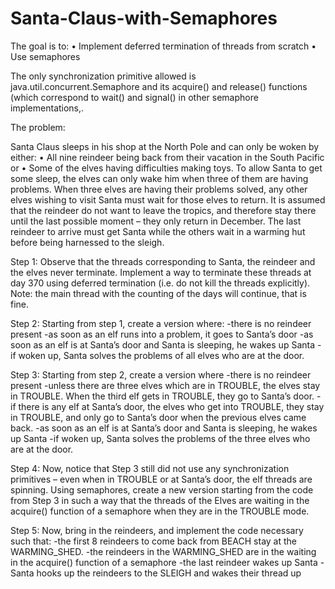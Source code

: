# Santa-Claus-with-Semaphores

The goal is to:
•	Implement deferred termination of threads from scratch
•	Use semaphores 

The only synchronization primitive allowed is java.util.concurrent.Semaphore and its acquire() and release() functions (which correspond to wait() and signal() in other    semaphore implementations,.

The problem:

Santa Claus sleeps in his shop at the North Pole and can only be woken by either:
•	All nine reindeer being back from their vacation in the South Pacific or
•	Some of the elves having difficulties making toys.
To allow Santa to get some sleep, the elves can only wake him when three of them are having problems. When three elves are having their problems solved, any other elves wishing to visit Santa must wait for those elves to return. It is assumed that the reindeer do not want to leave the tropics, and therefore stay there until the last possible moment – they only return in December. The last reindeer to arrive must get Santa while the others wait in a warming hut before being harnessed to the sleigh. 


Step 1: 
Observe that the threads corresponding to Santa, the reindeer and the elves never terminate. Implement a way to terminate these threads at day 370 using deferred termination (i.e. do not kill the threads explicitly). 
Note: the main thread with the counting of the days will continue, that is fine. 

Step 2: 
Starting from step 1, create a version where:
-there is no reindeer present
-as soon as an elf runs into a problem, it goes to Santa’s door
-as soon as an elf is at Santa’s door and Santa is sleeping, he wakes up Santa
-if woken up, Santa solves the problems of all elves who are at the door.

Step 3: 
Starting from step 2, create a version where
-there is no reindeer present
-unless there are three elves which are in TROUBLE, the elves stay in TROUBLE. When the third elf gets in TROUBLE, they go to Santa’s door. 
-if there is any elf at Santa’s door, the elves who get into TROUBLE, they stay in TROUBLE, and only go to Santa’s door when the previous elves came back. 
 -as soon as an elf is at Santa’s door and Santa is sleeping, he wakes up Santa
-if woken up, Santa solves the problems of the three elves who are at the door.

Step 4: 
Now, notice that Step 3 still did not use any synchronization primitives – even when in TROUBLE or at Santa’s door, the elf threads are spinning. 
Using semaphores, create a new version starting from the code from Step 3 in such a way that the threads of the Elves are waiting in the acquire() function of a semaphore when they are in the TROUBLE mode. 

Step 5: 
Now, bring in the reindeers, and implement the code necessary such that:
-the first 8 reindeers to come back from BEACH stay at the WARMING_SHED. 
-the reindeers in the WARMING_SHED are in the waiting in the acquire() function of a semaphore
-the last reindeer wakes up Santa 
-Santa hooks up the reindeers to the SLEIGH and wakes their thread up


